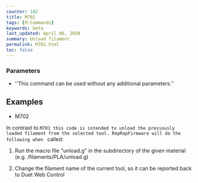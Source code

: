 ```yaml
---
counter: 182
title: M702
tags: [M-Commands] 
keywords: beta 
last_updated: April 06, 2020 
summary: Unload filament 
permalink: M702.html
toc: false 
---
```



### Parameters

* ''This command can be used without any additional parameters.''

## Examples

* M702

In contrast to ` M701 this code is intended to unload the previously loaded filament from the selected tool. RepRapFirmware will do the following when  ` called:

1) Run the macro file "unload.g" in the subdirectory of the given material (e.g. /filaments/PLA/unload.g)

2) Change the filament name of the current tool, so it can be reported back to Duet Web Control

